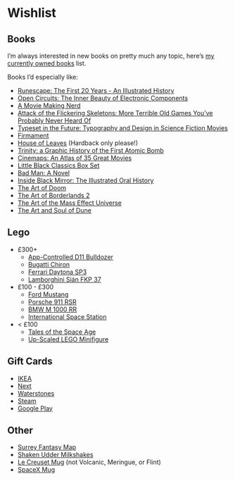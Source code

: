 # Wishlist

## Books

I’m always interested in new books on pretty much any topic, here’s [my currently owned books](https://www.goodreads.com/review/list/29398258-jake-lee?shelf=own) list.

Books I’d especially like:

- [Runescape: The First 20 Years - An Illustrated History](https://www.amazon.co.uk/dp/1506721257/)
- [Open Circuits: The Inner Beauty of Electronic Components](https://www.amazon.co.uk/dp/1718502346/)
- [A Movie Making Nerd](https://www.amazon.co.uk/dp/B0BMF3VHQY/)
- [Attack of the Flickering Skeletons: More Terrible Old Games You’ve Probably Never Heard Of](https://www.amazon.co.uk/dp/1783524138/)
- [Typeset in the Future: Typography and Design in Science Fiction Movies](https://www.amazon.co.uk/dp/1419727141/)
- [Firmament](https://www.amazon.co.uk/dp/152936227X/)
- [House of Leaves](https://www.amazon.co.uk/dp/0375420525/) (Hardback only please!)
- [Trinity: a Graphic History of the First Atomic Bomb](https://www.amazon.co.uk/dp/0809093553)
- [Cinemaps: An Atlas of 35 Great Movies](https://www.amazon.co.uk/dp/1594749892/)
- [Little Black Classics Box Set](https://www.amazon.co.uk/dp/0141398876/)
- [Bad Man: A Novel](https://www.amazon.co.uk/dp/0385542925/)
- [Inside Black Mirror: The Illustrated Oral History](https://www.amazon.co.uk/dp/1529102588/)
- [The Art of Doom](https://www.amazon.co.uk/dp/1616559349/)
- [The Art of Borderlands 2](https://www.amazon.co.uk/dp/0744014379)
- [The Art of the Mass Effect Universe](https://www.amazon.co.uk/dp/1595827684/)
- [The Art and Soul of Dune](https://www.amazon.co.uk/dp/178909609X/)

## Lego

- £300+
    - [App-Controlled D11 Bulldozer](https://www.lego.com/en-gb/product/app-controlled-cat-d11-bulldozer-42131)
    - [Bugatti Chiron](https://www.lego.com/en-gb/product/bugatti-chiron-42083)
    - [Ferrari Daytona SP3](https://www.lego.com/en-gb/product/ferrari-daytona-sp3-42143)
    - [Lamborghini Sián FKP 37](https://www.lego.com/en-gb/product/lamborghini-sian-fkp-37-42115)
- £100 - £300
    - [Ford Mustang](https://www.lego.com/en-gb/product/ford-mustang-10265)
    - [Porsche 911 RSR](https://www.lego.com/en-gb/product/porsche-911-rsr-42096)
    - [BMW M 1000 RR](https://www.lego.com/en-gb/product/bmw-m-1000-rr-42130)
    - [International Space Station](https://www.lego.com/en-gb/product/international-space-station-21321)
- < £100
    - [Tales of the Space Age](https://www.lego.com/en-gb/product/tales-of-the-space-age-21340)
    - [Up-Scaled LEGO Minifigure](https://www.lego.com/en-gb/product/up-scaled-lego-minifigure-40649)

## Gift Cards

- [IKEA](https://giftcard.ikea.co.uk/)
- [Next](https://www4.next.co.uk/gift-cards)
- [Waterstones](https://www.waterstonesgiftcards.com/product-category/gift-cards/)
- [Steam](https://help.steampowered.com/en/faqs/view/5BB2-E986-A733-CF0E#:~:text=Media%20Markt-,UK,-Argos)
- [Google Play](https://www.amazon.co.uk/dp/B07Y3JB99B/)

## Other

- [Surrey Fantasy Map](https://www.etsy.com/uk/listing/1154207986/surrey-fantasy-map-surrey-print-surrey)
- [Shaken Udder Milkshakes](https://shakenudder.com/product/3-cases-30-x-330ml-bottles)
- [Le Creuset Mug](https://www.amazon.co.uk/dp/B07MKYHTKV/) (not Volcanic, Meringue, or Flint)
- [SpaceX Mug](https://shop.nasaspaceflight.com/products/texas-tank-watchers-22-mug)
